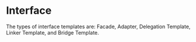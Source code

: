 # Interface 

The types of interface templates are: Facade, Adapter, Delegation Template, Linker Template, and Bridge Template.
